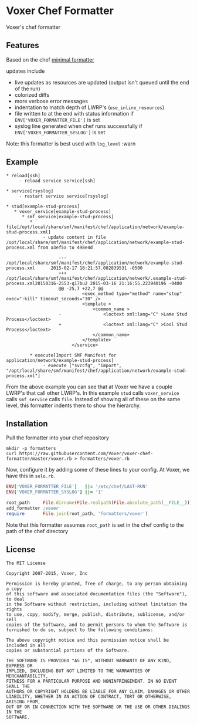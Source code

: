 Voxer Chef Formatter
====================

Voxer's chef formatter

Features
--------

Based on the chef [minimal formatter](https://github.com/opscode/chef/blob/master/lib/chef/formatters/minimal.rb)

updates include

- live updates as resources are updated (output isn't queued until the end of the run)
- colorized diffs
- more verbose error messages
- indentation to match depth of LWRP's (`use_inline_resources`)
- file written to at the end with status information if `ENV['VOXER_FORMATTER_FILE']` is set
- syslog line generated when chef runs successfully if `ENV['VOXER_FORMATTER_SYSLOG']` is set

Note: this formatter is best used with `log_level` :warn

Example
-------

```
* reload[ssh]
     - reload service service[ssh]

* service[rsyslog]
     - restart service service[rsyslog]

* stud[example-stud-process]
   * voxer_service[example-stud-process]
      * smf_service[example-stud-process]
         * file[/opt/local/share/smf/manifest/chef/application/network/example-stud-process.xml]
              - update content in file /opt/local/share/smf/manifest/chef/application/network/example-stud-process.xml from a3ef5a to 498e4d

                    --- /opt/local/share/smf/manifest/chef/application/network/example-stud-process.xml      2015-02-17 18:21:57.082839531 -0500
                    +++ /opt/local/share/smf/manifest/chef/application/network/.example-stud-process.xml20150316-2553-q17bu2 2015-03-16 21:16:55.223940196 -0400
                    @@ -25,7 +22,7 @@
                             <exec_method type="method" name="stop" exec=":kill" timeout_seconds="30" />
                             <template >
                                 <common_name >
                    -                <loctext xml:lang="C" >Lame Stud Process</loctext>
                    +                <loctext xml:lang="C" >Cool Stud Process</loctext>
                                 </common_name>
                             </template>
                         </service>

         * execute[Import SMF Manifest for application/network/example-stud-process]
              - execute ["svccfg", "import", "/opt/local/share/smf/manifest/chef/application/network/example-stud-process.xml"]
```

From the above example you can see that at Voxer we have a couple LWRP's that call other LWRP's.
In this example `stud` calls `voxer_service` calls `smf_service` calls `file`.  Instead of showing
all of these on the same level, this formatter indents them to show the hierarchy.

Installation
------------

Pull the formatter into your chef repository

    mkdir -p formatters
    curl https://raw.githubusercontent.com/Voxer/voxer-chef-formatter/master/voxer.rb > formatters/voxer.rb

Now, configure it by adding some of these lines to your config.  At Voxer, we have this in
`solo.rb`.

``` ruby
ENV['VOXER_FORMATTER_FILE']   ||= '/etc/chef/LAST-RUN'
ENV['VOXER_FORMATTER_SYSLOG'] ||= '1'

root_path     File.dirname(File.realpath(File.absolute_path(__FILE__)))
add_formatter :voxer
require       File.join(root_path, 'formatters/voxer')
```

Note that this formatter assumes `root_path` is set in the chef config
to the path of the chef directory

License
-------

```
The MIT License

Copyright 2007-2015, Voxer, Inc

Permission is hereby granted, free of charge, to any person obtaining a copy
of this software and associated documentation files (the "Software"), to deal
in the Software without restriction, including without limitation the rights
to use, copy, modify, merge, publish, distribute, sublicense, and/or sell
copies of the Software, and to permit persons to whom the Software is
furnished to do so, subject to the following conditions:

The above copyright notice and this permission notice shall be included in all
copies or substantial portions of the Software.

THE SOFTWARE IS PROVIDED "AS IS", WITHOUT WARRANTY OF ANY KIND, EXPRESS OR
IMPLIED, INCLUDING BUT NOT LIMITED TO THE WARRANTIES OF MERCHANTABILITY,
FITNESS FOR A PARTICULAR PURPOSE AND NONINFRINGEMENT. IN NO EVENT SHALL THE
AUTHORS OR COPYRIGHT HOLDERS BE LIABLE FOR ANY CLAIM, DAMAGES OR OTHER
LIABILITY, WHETHER IN AN ACTION OF CONTRACT, TORT OR OTHERWISE, ARISING FROM,
OUT OF OR IN CONNECTION WITH THE SOFTWARE OR THE USE OR OTHER DEALINGS IN THE
SOFTWARE.
```
